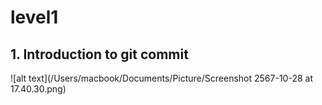 # level1
## 1. Introduction to git commit
![alt text](/Users/macbook/Documents/Picture/Screenshot 2567-10-28 at 17.40.30.png)